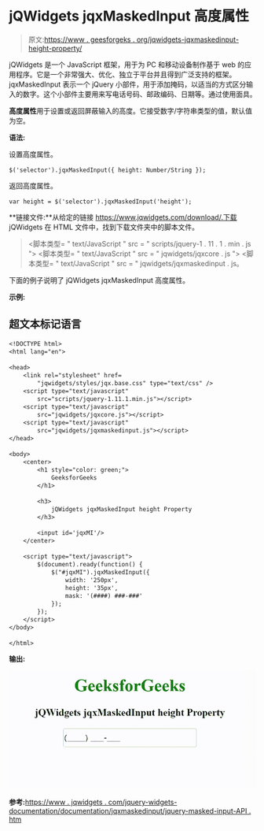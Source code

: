# jQWidgets jqxMaskedInput 高度属性

> 原文:[https://www . geesforgeks . org/jqwidgets-jqxmaskedinput-height-property/](https://www.geeksforgeeks.org/jqwidgets-jqxmaskedinput-height-property/)

jQWidgets 是一个 JavaScript 框架，用于为 PC 和移动设备制作基于 web 的应用程序。它是一个非常强大、优化、独立于平台并且得到广泛支持的框架。jqxMaskedInput 表示一个 jQuery 小部件，用于添加掩码，以适当的方式区分输入的数字。这个小部件主要用来写电话号码、邮政编码、日期等。通过使用面具。

**高度属性**用于设置或返回屏蔽输入的高度。它接受数字/字符串类型的值，默认值为空。

**语法:**

设置高度属性。

```
$('selector').jqxMaskedInput({ height: Number/String });
```

返回高度属性。

```
var height = $('selector').jqxMaskedInput('height');
```

**链接文件:**从给定的链接 https://www.jqwidgets.com/download/.下载 jQWidgets 在 HTML 文件中，找到下载文件夹中的脚本文件。

> <link rel="”stylesheet”" href="”jqwidgets/styles/jqx.base.css”" type="”text/css”">
> <脚本类型= " text/JavaScript " src = " scripts/jquery-1 . 11 . 1 . min . js "></脚本类型>
> <脚本类型= " text/JavaScript " src = " jqwidgets/jqxcore . js "></脚本类型>
> <脚本类型= " text/JavaScript " src = " jqwidgets/jqxmaskedinput . js。

下面的例子说明了 jQWidgets jqxMaskedInput 高度属性。

**示例:**

## 超文本标记语言

```
<!DOCTYPE html>
<html lang="en">

<head>
    <link rel="stylesheet" href=
        "jqwidgets/styles/jqx.base.css" type="text/css" />
    <script type="text/javascript" 
        src="scripts/jquery-1.11.1.min.js"></script>
    <script type="text/javascript" 
        src="jqwidgets/jqxcore.js"></script>
    <script type="text/javascript" 
        src="jqwidgets/jqxmaskedinput.js"></script>
</head>

<body>
    <center>
        <h1 style="color: green;">
            GeeksforGeeks
        </h1>

        <h3>
            jQWidgets jqxMaskedInput height Property
        </h3>

        <input id='jqxMI'/>
    </center>

    <script type="text/javascript">
        $(document).ready(function() {
            $("#jqxMI").jqxMaskedInput({
                width: '250px',
                height: '35px',
                mask: '(####) ###-###'
            });
        });
    </script>
</body>

</html>
```

**输出:**

![](img/b628d78853c959d3c01d5dcc7040d5aa.png)

**参考:**[https://www . jqwidgets . com/jquery-widgets-documentation/documentation/jqxmaskedinput/jquery-masked-input-API . htm](https://www.jqwidgets.com/jquery-widgets-documentation/documentation/jqxmaskedinput/jquery-masked-input-api.htm)